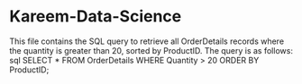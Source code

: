 # Kareem-Data-Science
This file contains the SQL query to retrieve all OrderDetails records where the quantity is greater than 20, sorted by ProductID. The query is as follows:
sql
SELECT * FROM OrderDetails
WHERE Quantity > 20
ORDER BY ProductID;
